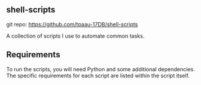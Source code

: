 ## shell-scripts
git repo: https://github.com/tpaau-17DB/shell-scripts

A collection of scripts I use to automate common tasks.

## Requirements
To run the scripts, you will need Python and some additional dependencies. The specific requirements for each script are listed within the script itself.
